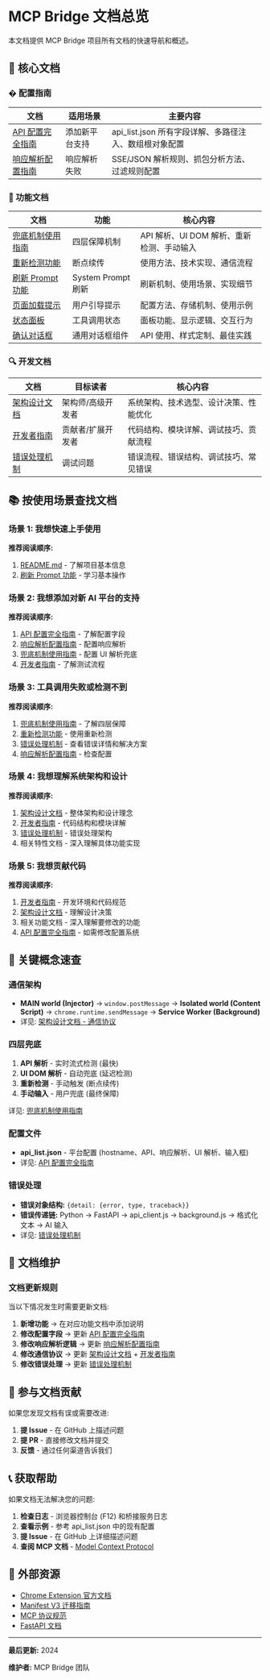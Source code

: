 # MCP Bridge 文档总览

本文档提供 MCP Bridge 项目所有文档的快速导航和概述。

## 📖 核心文档

### � 配置指南

| 文档 | 适用场景 | 主要内容 |
|------|---------|---------|
| [API 配置完全指南](API_CONFIG_GUIDE.md) | 添加新平台支持 | api_list.json 所有字段详解、多路径注入、数组根对象配置 |
| [响应解析配置指南](RESPONSE_CONFIG_GUIDE.md) | 响应解析失败 | SSE/JSON 解析规则、抓包分析方法、过滤规则配置 |

### 🎯 功能文档

| 文档 | 功能 | 核心内容 |
|------|------|---------|
| [兜底机制使用指南](FALLBACK_GUIDE.md) | 四层保障机制 | API 解析、UI DOM 解析、重新检测、手动输入 |
| [重新检测功能](REDETECT_FEATURE.md) | 断点续传 | 使用方法、技术实现、通信流程 |
| [刷新 Prompt 功能](REFRESH_PROMPT_FEATURE.md) | System Prompt 刷新 | 刷新机制、使用场景、实现细节 |
| [页面加载提示](ONLOAD_TIP_GUIDE.md) | 用户引导提示 | 配置方法、存储机制、使用示例 |
| [状态面板](STATUS_PANEL_FEATURES.md) | 工具调用状态 | 面板功能、显示逻辑、交互行为 |
| [确认对话框](CONFIRM_DIALOG_GUIDE.md) | 通用对话框组件 | API 使用、样式定制、最佳实践 |

### 🔍 开发文档

| 文档 | 目标读者 | 核心内容 |
|------|---------|---------|
| [架构设计文档](ARCHITECTURE.md) | 架构师/高级开发者 | 系统架构、技术选型、设计决策、性能优化 |
| [开发者指南](DEVELOPER_GUIDE.md) | 贡献者/扩展开发者 | 代码结构、模块详解、调试技巧、贡献流程 |
| [错误处理机制](ERROR_HANDLING.md) | 调试问题 | 错误流程、错误结构、调试技巧、常见错误 |

## 📚 按使用场景查找文档

### 场景 1: 我想快速上手使用

**推荐阅读顺序:**
1. [README.md](../README.md) - 了解项目基本信息
2. [刷新 Prompt 功能](REFRESH_PROMPT_FEATURE.md) - 学习基本操作

### 场景 2: 我想添加对新 AI 平台的支持

**推荐阅读顺序:**
1. [API 配置完全指南](API_CONFIG_GUIDE.md) - 了解配置字段
2. [响应解析配置指南](RESPONSE_CONFIG_GUIDE.md) - 配置响应解析
3. [兜底机制使用指南](FALLBACK_GUIDE.md) - 配置 UI 解析兜底
4. [开发者指南](DEVELOPER_GUIDE.md) - 了解测试流程

### 场景 3: 工具调用失败或检测不到

**推荐阅读顺序:**
1. [兜底机制使用指南](FALLBACK_GUIDE.md) - 了解四层保障
2. [重新检测功能](REDETECT_FEATURE.md) - 使用重新检测
3. [错误处理机制](ERROR_HANDLING.md) - 查看错误详情和解决方案
4. [响应解析配置指南](RESPONSE_CONFIG_GUIDE.md) - 检查配置

### 场景 4: 我想理解系统架构和设计

**推荐阅读顺序:**
1. [架构设计文档](ARCHITECTURE.md) - 整体架构和设计理念
2. [开发者指南](DEVELOPER_GUIDE.md) - 代码结构和模块详解
3. [错误处理机制](ERROR_HANDLING.md) - 错误处理架构
4. 相关特性文档 - 深入理解具体功能实现

### 场景 5: 我想贡献代码

**推荐阅读顺序:**
1. [开发者指南](DEVELOPER_GUIDE.md) - 开发环境和代码规范
2. [架构设计文档](ARCHITECTURE.md) - 理解设计决策
3. 相关功能文档 - 深入理解要修改的功能
4. [API 配置完全指南](API_CONFIG_GUIDE.md) - 如需修改配置系统

## 🔑 关键概念速查

### 通信架构

- **MAIN world (Injector)** → `window.postMessage` → **Isolated world (Content Script)** → `chrome.runtime.sendMessage` → **Service Worker (Background)**
- 详见: [架构设计文档 - 通信协议](ARCHITECTURE.md#通信协议设计)

### 四层兜底

1. **API 解析** - 实时流式检测 (最快)
2. **UI DOM 解析** - 自动兜底 (延迟检测)
3. **重新检测** - 手动触发 (断点续传)
4. **手动输入** - 用户兜底 (最终保障)

详见: [兜底机制使用指南](FALLBACK_GUIDE.md)

### 配置文件

- **api_list.json** - 平台配置 (hostname、API、响应解析、UI 解析、输入框)
- 详见: [API 配置完全指南](API_CONFIG_GUIDE.md)

### 错误处理

- **错误对象结构:** `{detail: {error, type, traceback}}`
- **错误传递链:** Python → FastAPI → api_client.js → background.js → 格式化文本 → AI 输入
- 详见: [错误处理机制](ERROR_HANDLING.md)

## 📝 文档维护

### 文档更新规则

当以下情况发生时需要更新文档:

1. **新增功能** → 在对应功能文档中添加说明
2. **修改配置字段** → 更新 [API 配置完全指南](API_CONFIG_GUIDE.md)
3. **修改响应解析逻辑** → 更新 [响应解析配置指南](RESPONSE_CONFIG_GUIDE.md)
4. **修改通信协议** → 更新 [架构设计文档](ARCHITECTURE.md) + [开发者指南](DEVELOPER_GUIDE.md)
5. **修改错误处理** → 更新 [错误处理机制](ERROR_HANDLING.md)

## 🤝 参与文档贡献

如果您发现文档有误或需要改进:

1. **提 Issue** - 在 GitHub 上描述问题
2. **提 PR** - 直接修改文档并提交
3. **反馈** - 通过任何渠道告诉我们

## 📞 获取帮助

如果文档无法解决您的问题:

1. **检查日志** - 浏览器控制台 (F12) 和桥接服务日志
2. **查看示例** - 参考 api_list.json 中的现有配置
3. **提 Issue** - 在 GitHub 上详细描述问题
4. **查阅 MCP 文档** - [Model Context Protocol](https://modelcontextprotocol.io/)

## 🔗 外部资源

- [Chrome Extension 官方文档](https://developer.chrome.com/docs/extensions/)
- [Manifest V3 迁移指南](https://developer.chrome.com/docs/extensions/develop/migrate/what-is-mv3)
- [MCP 协议规范](https://modelcontextprotocol.io/docs)
- [FastAPI 文档](https://fastapi.tiangolo.com/)

---

**最后更新:** 2024

**维护者:** MCP Bridge 团队
